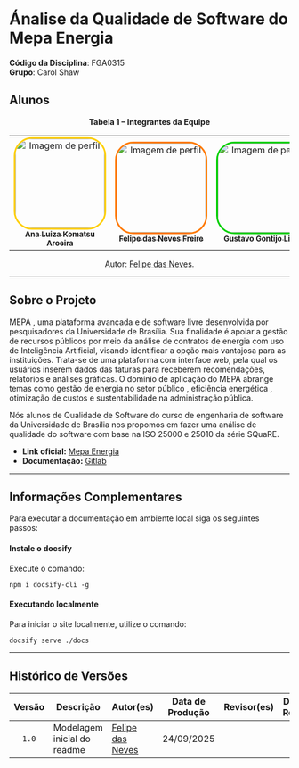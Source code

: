 # Ánalise da Qualidade de Software do Mepa Energia

**Código da Disciplina**: FGA0315<br>
**Grupo**: Carol Shaw<br>

## Alunos



<div align="center">
  <p><strong>Tabela 1 – Integrantes da Equipe</strong></p>



  <table>
    <tr>
      <td align="center">
        <a href="https://github.com/luluaroeira">
          <img style="border-radius: 20%; border: 3px solid #ffcf00;" src="https://avatars.githubusercontent.com/u/89143347?v=4" width="160px" alt="Imagem de perfil"/>
          <br /><sub><b>Ana Luiza Komatsu Aroeira</b></sub>
        </a><br />
      </td>
      <td align="center">
        <a href="https://github.com/FelipeFreire-gf">
          <img style="border-radius: 20%; border: 3px solid #ff7a00;" src="https://avatars.githubusercontent.com/u/62055315?v=4" width="160px" alt="Imagem de perfil"/>
          <br /><sub><b>Felipe das Neves Freire</b></sub>
        </a><br />
      </td>
      <td align="center">
        <a href="https://github.com/Guga301104">
          <img style="border-radius: 20%; border: 3px solid #00cf00;" src="https://avatars.githubusercontent.com/u/186294456?v=4" width="160px" alt="Imagem de perfil"/>
          <br /><sub><b>Gustavo Gontijo Lima</b></sub>
        </a><br />
      </td>
      <td align="center">
        <a href="https://github.com/Bittarx">
          <img style="border-radius: 20%; border: 3px solid #526fff;" src="https://avatars.githubusercontent.com/u/71234052?v=4" width="160px" alt="Imagem de perfil"/>
          <br /><sub><b>Marcos Santos Bittar</b></sub>
        </a><br />
      </td>
       <td align="center">
        <a href="https://github.com/MylenaTrindade">
          <img style="border-radius: 20%; border: 3px solid #7a7f9cff;" src="https://avatars.githubusercontent.com/u/144967061?v=4" width="160px" alt="Imagem de perfil"/>
          <br /><sub><b>Mylena Trindade de Mendonca</b></sub>
        </a><br />
      </td>
       <td align="center">
        <a href="https://github.com/pedrobarbosaocb">
          <img style="border-radius: 20%; border: 3px solid #ff52f1ff;" src="https://avatars.githubusercontent.com/u/78980796?v=4" width="160px" alt="Imagem de perfil"/>
          <br /><sub><b>Pedro de Oliveira Campos Barbosa</b></sub>
        </a><br />
      </td>


  </table>
  <p>Autor: <a href="https://github.com/FelipeFreire-gf">Felipe das Neves</a>.</p>
</div>

---

## Sobre o Projeto

MEPA , uma plataforma avançada e de software livre desenvolvida por pesquisadores da Universidade de Brasília. Sua finalidade é apoiar a gestão de recursos públicos por meio da análise de contratos de energia com uso de Inteligência Artificial, visando identificar a opção mais vantajosa para as instituições. Trata-se de uma plataforma com interface web, pela qual os usuários inserem dados das faturas para receberem recomendações, relatórios e análises gráficas. O domínio de aplicação do MEPA abrange temas como gestão de energia no setor público , eficiência energética , otimização de custos e sustentabilidade na administração pública.
 
Nós alunos de Qualidade de Software do curso de engenharia de software da Universidade de Brasília nos propomos em fazer uma análise de qualidade do software com base na ISO 25000 e 25010 da série SQuaRE. 
 
- **Link oficial:** [Mepa Energia](https://mepaenergia.org)
- **Documentação:** [Gitlab](https://gitlab.com/lappis-unb/projetos-energia/mec-energia)
---

## Informações Complementares 

Para executar a documentação em ambiente local siga os seguintes passos:

#### Instale o docsify

Execute o comando:

```shell
npm i docsify-cli -g
```

#### Executando localmente

Para iniciar o site localmente, utilize o comando:

```shell
docsify serve ./docs
```
---

## Histórico de Versões

| Versão | Descrição | Autor(es) | Data de Produção | Revisor(es) | Data de Revisão | Incremento do Revisor|
| :----: | --------- | --------- | :--------------: | ----------- | :-------------: | :-------------: |
| `1.0` | Modelagem inicial do readme | [Felipe das Neves](https://github.com/FelipeFreire-gf) | 24/09/2025 | | | |
